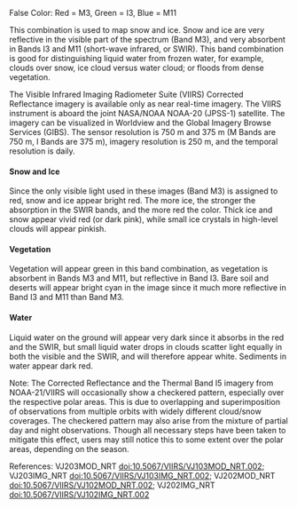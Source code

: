 False Color: Red = M3, Green = I3, Blue = M11

This combination is used to map snow and ice. Snow and ice are very reflective in the visible part of the spectrum (Band M3), and very absorbent in Bands I3 and M11 (short-wave infrared, or SWIR). This band combination is good for distinguishing liquid water from frozen water, for example, clouds over snow, ice cloud versus water cloud; or floods from dense vegetation.

The Visible Infrared Imaging Radiometer Suite (VIIRS) Corrected Reflectance imagery is available only as near real-time imagery. The VIIRS instrument is aboard the joint NASA/NOAA NOAA-20 (JPSS-1) satellite. The imagery can be visualized in Worldview and the Global Imagery Browse Services (GIBS). The sensor resolution is 750 m and 375 m (M Bands are 750 m, I Bands are 375 m), imagery resolution is 250 m, and the  temporal resolution is daily.

#### Snow and Ice
Since the only visible light used in these images (Band M3) is assigned to red, snow and ice appear bright red. The more ice, the stronger the absorption in the SWIR bands, and the more red the color. Thick ice and snow appear vivid red (or dark pink), while small ice crystals in high-level clouds will appear pinkish.

#### Vegetation
Vegetation will appear green in this band combination, as vegetation is absorbent in Bands M3 and M11, but reflective in Band I3. Bare soil and deserts will appear bright cyan in the image since it much more reflective in Band I3 and M11 than Band M3.

#### Water
Liquid water on the ground will appear very dark since it absorbs in the red and the SWIR, but small liquid water drops in clouds scatter light equally in both the visible and the SWIR, and will therefore appear white. Sediments in water appear dark red.

Note: The Corrected Reflectance and the Thermal Band I5 imagery from NOAA-21/VIIRS will occasionally show a checkered pattern, especially over the respective polar areas. This is due to overlapping and superimposition of observations from multiple orbits with widely different cloud/snow coverages. The checkered pattern may also arise from the mixture of partial day and night observations. Though all necessary steps have been taken to mitigate this effect, users may still notice this to some extent over the polar areas, depending on the season.

References: VJ203MOD_NRT [doi:10.5067/VIIRS/VJ103MOD_NRT.002](https://doi.org/10.5067/VIIRS/VJ203IMG_NRT.002); VJ203IMG_NRT [doi:10.5067/VIIRS/VJ103IMG_NRT.002](https://doi.org/10.5067/VIIRS/VJ203MOD_NRT.002);
VJ202MOD_NRT [doi:10.5067/VIIRS/VJ102MOD_NRT.002](https://doi.org/10.5067/VIIRS/VJ202MOD_NRT.002); VJ202IMG_NRT [doi:10.5067/VIIRS/VJ102IMG_NRT.002](https://doi.org/10.5067/VIIRS/VJ202IMG_NRT.002)
